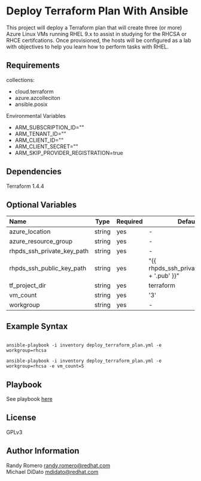 Deploy Terraform Plan With Ansible
=========

This project will deploy a Terraform plan that will create three (or more) Azure Linux VMs running RHEL 9.x to assist in studying for the RHCSA or RHCE certifcations.  Once provisioned, the hosts will be configured as a lab with objectives to help you learn how to perform tasks with RHEL.

Requirements
------------

collections:
- cloud.terraform
- azure.azcolleciton 
- ansible.posix

Environmental Variables
- ARM_SUBSCRIPTION_ID=""
- ARM_TENANT_ID=""
- ARM_CLIENT_ID=""
- ARM_CLIENT_SECRET=""
- ARM_SKIP_PROVIDER_REGISTRATION=true

Dependencies
------------

Terraform 1.4.4

Optional Variables
----------------

|Name|Type|Required|Default|Choices|
|:---|---|---|---|---|
|azure_location|string|yes|-|-|
|azure_resource_group|string|yes|-|-|
|rhpds_ssh_private_key_path|string|yes|-|-|
|rhpds_ssh_public_key_path|string|yes|"{{ rhpds_ssh_private_key_path + '.pub' }}"|-|
|tf_project_dir|string|yes|terraform|-|
|vm_count|string|yes|'3'|-|
|workgroup|string|yes|-|{rhcsa|rhce}|



Example Syntax 
----------------
```

ansible-playbook -i inventory deploy_terraform_plan.yml -e workgroup=rhcsa

ansible-playbook -i inventory deploy_terraform_plan.yml -e workgroup=rhcsa -e vm_count=5

```

Playbook 
----------------
See playbook [here](deploy_terraform_plan.yml)

License
-------

GPLv3

Author Information
------------------

Randy Romero <randy.romero@redhat.com>   
Michael DiDato <mdidato@redhat.com>


